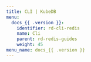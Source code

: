 ```yaml
---
title: CLI | KubeDB
menu:
  docs_{{ .version }}:
    identifier: rd-cli-redis
    name: Cli
    parent: rd-redis-guides
    weight: 45
menu_name: docs_{{ .version }}
---
```


